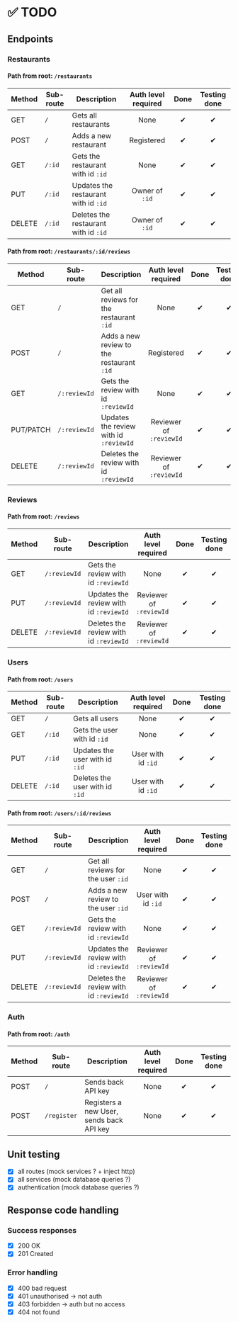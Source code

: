 # ✅ TODO

## Endpoints

### Restaurants

#### Path from root: `/restaurants`

| Method | Sub-route | Description                          | Auth level required | Done | Testing done |
| ------ | --------- | ------------------------------------ | :-----------------: | :--: | :----------: |
| GET    | `/`       | Gets all restaurants                 |        None         |  ✔   |      ✔       |
| POST   | `/`       | Adds a new restaurant                |     Registered      |  ✔   |      ✔       |
| GET    | `/:id`    | Gets the restaurant with id `:id`    |        None         |  ✔   |      ✔       |
| PUT    | `/:id`    | Updates the restaurant with id `:id` |   Owner of `:id`    |  ✔   |      ✔       |
| DELETE | `/:id`    | Deletes the restaurant with id `:id` |   Owner of `:id`    |  ✔   |      ✔       |

#### Path from root: `/restaurants/:id/reviews`

| Method    | Sub-route    | Description                               |   Auth level required   | Done | Testing done |
| --------- | ------------ | ----------------------------------------- | :---------------------: | :--: | :----------: |
| GET       | `/`          | Get all reviews for the restaurant `:id`  |          None           |  ✔   |      ✔       |
| POST      | `/`          | Adds a new review to the restaurant `:id` |       Registered        |  ✔   |      ✔       |
| GET       | `/:reviewId` | Gets the review with id `:reviewId`       |          None           |  ✔   |      ✔       |
| PUT/PATCH | `/:reviewId` | Updates the review with id `:reviewId`    | Reviewer of `:reviewId` |  ✔   |      ✔       |
| DELETE    | `/:reviewId` | Deletes the review with id `:reviewId`    | Reviewer of `:reviewId` |  ✔   |      ✔       |

### Reviews

#### Path from root: `/reviews`

| Method | Sub-route    | Description                            |   Auth level required   | Done | Testing done |
| ------ | ------------ | -------------------------------------- | :---------------------: | :--: | :----------: |
| GET    | `/:reviewId` | Gets the review with id `:reviewId`    |          None           |  ✔   |      ✔       |
| PUT    | `/:reviewId` | Updates the review with id `:reviewId` | Reviewer of `:reviewId` |  ✔   |      ✔       |
| DELETE | `/:reviewId` | Deletes the review with id `:reviewId` | Reviewer of `:reviewId` |  ✔   |      ✔       |

### Users

#### Path from root: `/users`

| Method | Sub-route | Description                    | Auth level required | Done | Testing done |
| ------ | --------- | ------------------------------ | :-----------------: | :--: | :----------: |
| GET    | `/`       | Gets all users                 |        None         |  ✔   |      ✔       |
| GET    | `/:id`    | Gets the user with id `:id`    |        None         |  ✔   |      ✔       |
| PUT    | `/:id`    | Updates the user with id `:id` | User with id `:id`  |  ✔   |      ✔       |
| DELETE | `/:id`    | Deletes the user with id `:id` | User with id `:id`  |  ✔   |      ✔       |

#### Path from root: `/users/:id/reviews`

| Method | Sub-route    | Description                            |   Auth level required   | Done | Testing done |
| ------ | ------------ | -------------------------------------- | :---------------------: | :--: | :----------: |
| GET    | `/`          | Get all reviews for the user `:id`     |          None           |  ✔   |      ✔       |
| POST   | `/`          | Adds a new review to the user `:id`    |   User with id `:id`    |  ✔   |      ✔       |
| GET    | `/:reviewId` | Gets the review with id `:reviewId`    |          None           |  ✔   |      ✔       |
| PUT    | `/:reviewId` | Updates the review with id `:reviewId` | Reviewer of `:reviewId` |  ✔   |      ✔       |
| DELETE | `/:reviewId` | Deletes the review with id `:reviewId` | Reviewer of `:reviewId` |  ✔   |      ✔       |

### Auth

#### Path from root: `/auth`

| Method | Sub-route   | Description                              | Auth level required | Done | Testing done |
| ------ | ----------- | ---------------------------------------- | :-----------------: | :--: | :----------: |
| POST   | `/`         | Sends back API key                       |        None         |  ✔   |      ✔       |
| POST   | `/register` | Registers a new User, sends back API key |        None         |  ✔   |      ✔       |

## Unit testing

- [x] all routes (mock services ? + inject http)
- [x] all services (mock database queries ?)
- [x] authentication (mock database queries ?)

## Response code handling

### Success responses

- [x] 200 OK
- [x] 201 Created

### Error handling

- [x] 400 bad request
- [x] 401 unauthorised -> not auth
- [x] 403 forbidden -> auth but no access
- [x] 404 not found
